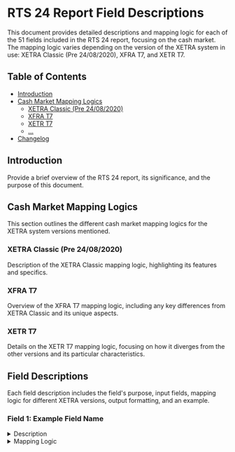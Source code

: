 # RTS 24 Report Field Descriptions

This document provides detailed descriptions and mapping logic for each of the 51 fields included in the RTS 24 report, focusing on the cash market. The mapping logic varies depending on the version of the XETRA system in use: XETRA Classic (Pre 24/08/2020), XFRA T7, and XETR T7.

## Table of Contents

- [Introduction](#introduction)
- [Cash Market Mapping Logics](#cash-market-mapping-logics)
  - [XETRA Classic (Pre 24/08/2020)](#xetra-classic-pre-24082020)
  - [XFRA T7](##xfra-t7-pre-24082020)
  - [XETR T7](#xetr-t7)
  - [...](#)
- [Changelog](#changelog)

## Introduction

Provide a brief overview of the RTS 24 report, its significance, and the purpose of this document.

## Cash Market Mapping Logics

This section outlines the different cash market mapping logics for the XETRA system versions mentioned.

### XETRA Classic (Pre 24/08/2020)

Description of the XETRA Classic mapping logic, highlighting its features and specifics.

### XFRA T7

Overview of the XFRA T7 mapping logic, including any key differences from XETRA Classic and its unique aspects.

### XETR T7

Details on the XETR T7 mapping logic, focusing on how it diverges from the other versions and its particular characteristics.

## Field Descriptions

Each field description includes the field's purpose, input fields, mapping logic for different XETRA versions, output formatting, and an example.

### Field 1: Example Field Name

<details>
<summary>Description</summary>

Detailed description of what this field represents and any relevant information about how it should be interpreted.

</details>

<details>
<summary>Mapping Logic</summary>

#### XETRA Classic (Pre 24/08/2020)

| Input Fields | Mapping Logic | Output Formatting |
|--------------|---------------|-------------------|
| `Input1`, `Input2` | Description of how inputs are transformed in XETRA Classic | Example output |

_Example:_

```plaintext
Detailed example showing the input and the output.
```

#### XFRA T7 (Pre 24/08/2020)

| Input Fields | Mapping Logic | Output Formatting |
|--------------|---------------|-------------------|
| Input1, Input2 | Description of how inputs are transformed in XETRA Classic | Example output |

_Example:_

```plaintext
Detailed example showing the input and the output.
```


#### XETR T7 (Pre 24/08/2020)

| Input Fields | Mapping Logic | Output Formatting |
|--------------|---------------|-------------------|
| Input1, Input2 | Description of how inputs are transformed in XETRA Classic | Example output |

_Example:_

```plaintext
Detailed example showing the input and the output.
```
